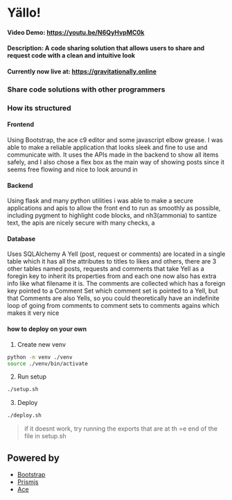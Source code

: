 # Yällo!
#### Video Demo: https://youtu.be/N6QyHvpMC0k
#### Description: A code sharing solution that allows users to share and request code with a clean and intuitive look
#### Currently now live at: https://gravitationally.online

### Share code solutions with other programmers
### How its structured
#### Frontend
Using Bootstrap, the ace c9 editor and some javascript elbow grease. I was able to make a reliable application that looks sleek and fine to use and communicate with. It uses the APIs made in the backend to show all items safely, and I also chose a flex box as the main way of showing posts since it seems free flowing and nice to look around in
#### Backend
Using flask and many python utilities i was able to make a secure applications and apis to allow the front end to run as smoothly as possible, including pygment to highlight code blocks, and nh3(ammonia) to santize text, the apis are nicely secure with many checks, a
#### Database
Uses SQLAlchemy
A Yell (post, request or comments) are located in a single table which it has all the attributes to titles to likes and others, there are 3 other tables named posts, requests and comments that take Yell as a foregin key to inherit its properties from and each one now also has extra info like what filename it is.
The comments are collected which has a foreign key pointed to a Comment Set which comment set is pointed to a Yell, but that Comments are also Yells, so you could theoretically have an indefinite loop of going from comments to comment sets to comments agains which makes it very nice

#### how to deploy on your own

1. Create new venv

```bash
python -m venv ./venv
source ./venv/bin/activate
```

2. Run setup

```bash
./setup.sh
```

3. Deploy

```bash
./deploy.sh
```

> if it doesnt work, try running the exports that are at th =e end of the file in setup.sh

## Powered by

- [Bootstrap](https://getbootstrap.com)
- [Prismjs](https://prismjs.com)
- [Ace](https://ace.c9.io/)
